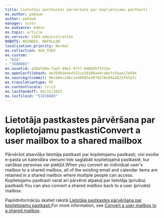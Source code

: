```yaml
---
title: Lietotāju pastkastes pārvēršana par koplietojamu pastkasti
ms.author: pebaum
author: pebaum
manager: scotv
ms.audience: Admin
ms.topic: article
ms.service: o365-administration
ROBOTS: NOINDEX, NOFOLLOW
localization_priority: Normal
ms.collection: Adm_O365
ms.custom:
- "624"
- "3500003"
ms.assetid: a38afd0a-fae5-49e1-9757-6986d5f5531e
ms.openlocfilehash: 4e359b3eeb4522ca18108a4dca6efc5aae17e594
ms.sourcegitcommit: 8bc60ec34bc1e40685e3976576e04a2623f63a7c
ms.translationtype: MT
ms.contentlocale: lv-LV
ms.lasthandoff: 04/15/2021
ms.locfileid: "51816603"
---
```

# <a name="convert-a-user-mailbox-to-a-shared-mailbox"></a><span data-ttu-id="00f5b-102">Lietotāja pastkastes pārvēršana par koplietojamu pastkasti</span><span class="sxs-lookup"><span data-stu-id="00f5b-102">Convert a user mailbox to a shared mailbox</span></span>

<span data-ttu-id="00f5b-103">Pārvēršot atsevišķa lietotāja pastkasti par koplietojamu pastkasti, visi esošie e-pasta un kalendāra vienumi tiek saglabāti koplietojamā pastkastē, kur vairākas personas var piekļūt.</span><span class="sxs-lookup"><span data-stu-id="00f5b-103">When you convert an individual user's mailbox to a shared mailbox, all of the existing email and calendar items are retained in a shared mailbox where multiple people can access.</span></span> <span data-ttu-id="00f5b-104">Koplietojamu pastkasti varat arī pārvērst atpakaļ par lietotāja (privātu) pastkasti.</span><span class="sxs-lookup"><span data-stu-id="00f5b-104">You can also convert a shared mailbox back to a user (private) mailbox.</span></span>
  
<span data-ttu-id="00f5b-105">Papildinformāciju skatiet rakstā [Lietotāja pastkastes pārvēršana par koplietojamu pastkasti.](https://docs.microsoft.com/microsoft-365/admin/email/convert-user-mailbox-to-shared-mailbox)</span><span class="sxs-lookup"><span data-stu-id="00f5b-105">For more information, see [Convert a user mailbox to a shared mailbox](https://docs.microsoft.com/microsoft-365/admin/email/convert-user-mailbox-to-shared-mailbox).</span></span>
  